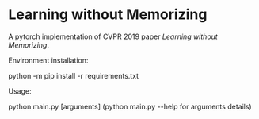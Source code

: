 # Learning without Memorizing
A pytorch implementation of CVPR 2019 paper *Learning without Memorizing*.

Environment installation:

python -m pip install -r requirements.txt

Usage:

python main.py [arguments] (python main.py --help for arguments details)

